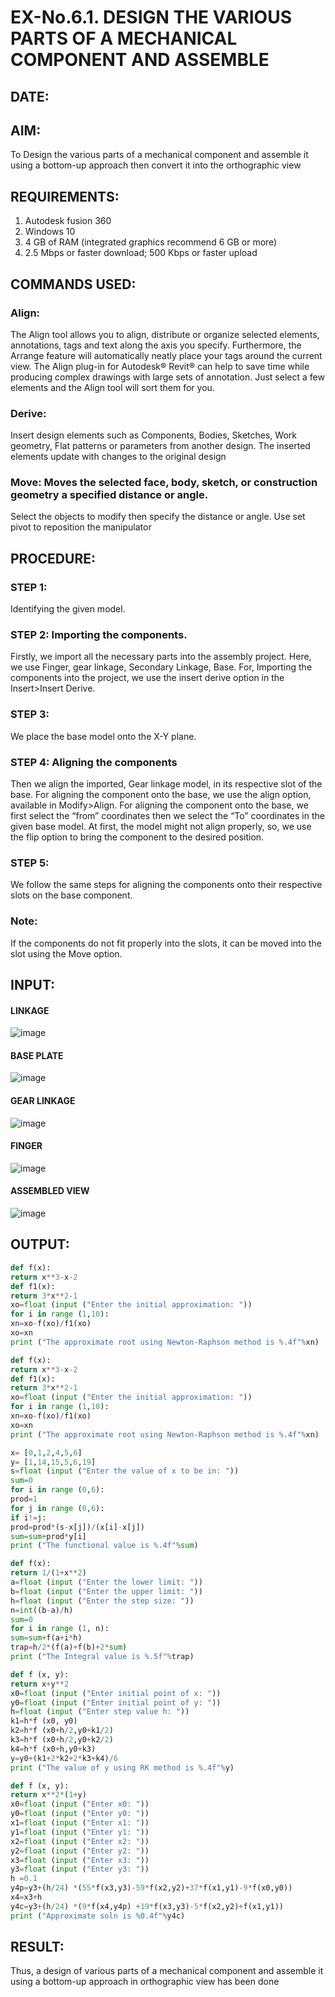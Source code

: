 # EX-No.6.1. DESIGN THE VARIOUS PARTS OF A MECHANICAL COMPONENT AND ASSEMBLE

## DATE:

## AIM: 
To Design the various parts of a mechanical component and assemble it using a bottom-up approach then convert it into the orthographic view

## REQUIREMENTS: 
1. Autodesk fusion 360
2. Windows 10
3. 4 GB of RAM (integrated graphics recommend 6 GB or more)
4. 2.5 Mbps or faster download; 500 Kbps or faster upload 

## COMMANDS USED:
### Align: 
The Align tool allows you to align, distribute or organize selected elements, annotations, tags and text along the axis you specify. Furthermore, the Arrange feature will automatically neatly place your tags around the current view.
The Align plug-in for Autodesk® Revit® can help to save time while producing complex drawings with large sets of annotation.
Just select a few elements and the Align tool will sort them for you.

### Derive:
Insert design elements such as Components, Bodies, Sketches, Work geometry, Flat patterns or parameters from another design.
The inserted elements update with changes to the original design

### Move: Moves the selected face, body, sketch, or construction geometry a specified distance or angle.
Select the objects to modify then specify the distance or angle. Use set pivot to reposition the manipulator

## PROCEDURE:
### STEP 1: 
 Identifying the given model.

### STEP 2: Importing the components.
Firstly, we import all the necessary parts into the assembly project. Here, we use Finger, gear linkage, Secondary Linkage, Base. For, Importing the components into the project, we use the insert derive option in the Insert>Insert Derive.

### STEP 3: 
We place the base model onto the X-Y plane.

### STEP 4: Aligning the components
Then we align the imported, Gear linkage model, in its respective slot of the base.
For aligning the component onto the base, we use the align option, available in Modify>Align.
For aligning the component onto the base, we first select the “from” coordinates then we select the “To” coordinates in the given base model. At first, the model might not align properly, so, we use the flip option to bring the component to the desired position.

### STEP 5: 
We follow the same steps for aligning the components onto their respective      slots on the base component.

### Note: 
If the components do not fit properly into the slots, it can be moved into the slot using the Move option.

## INPUT: 

#### LINKAGE
![image](https://user-images.githubusercontent.com/113594316/199413513-8fa5b9db-0546-49d0-ad4c-230b22984d3c.png)

#### BASE PLATE  
![image](https://user-images.githubusercontent.com/113594316/199413545-3b2fd515-6e27-4d28-9da3-c9ce20cb2a42.png)

#### GEAR LINKAGE
![image](https://user-images.githubusercontent.com/113594316/199413566-05708531-fc78-44c9-ab98-4f8a9066d318.png)

#### FINGER
![image](https://user-images.githubusercontent.com/113594316/199413594-5de9578e-5800-4e69-8c76-6a5749e31805.png)

#### ASSEMBLED VIEW
![image](https://user-images.githubusercontent.com/113594316/199413636-df0a61ce-964f-490d-9a16-e5986ebbf403.png)

## OUTPUT:
```python
def f(x):
return x**3-x-2
def f1(x):
return 3*x**2-1
xo=float (input ("Enter the initial approximation: "))
for i in range (1,10):
xn=xo-f(xo)/f1(xo)
xo=xn
print ("The approximate root using Newton-Raphson method is %.4f"%xn)
```
```python
def f(x):
return x**3-x-2
def f1(x):
return 3*x**2-1
xo=float (input ("Enter the initial approximation: "))
for i in range (1,10):
xn=xo-f(xo)/f1(xo)
xo=xn
print ("The approximate root using Newton-Raphson method is %.4f"%xn)
```
```python
x= [0,1,2,4,5,6]
y= [1,14,15,5,6,19]
s=float (input ("Enter the value of x to be in: "))
sum=0
for i in range (0,6):
prod=1
for j in range (0,6):
if i!=j:
prod=prod*(s-x[j])/(x[i]-x[j])
sum=sum+prod*y[i]
print ("The functional value is %.4f"%sum)
```
```python
def f(x):
return 1/(1+x**2)
a=float (input ("Enter the lower limit: "))
b=float (input ("Enter the upper limit: "))
h=float (input ("Enter the step size: "))
n=int((b-a)/h)
sum=0
for i in range (1, n):
sum=sum+f(a+i*h)
trap=h/2*(f(a)+f(b)+2*sum)
print ("The Integral value is %.5f"%trap)
```
```python
def f (x, y):
return x+y**2
x0=float (input ("Enter initial point of x: "))
y0=float (input ("Enter initial point of y: "))
h=float (input ("Enter step value h: "))
k1=h*f (x0, y0)
k2=h*f (x0+h/2,y0+k1/2)
k3=h*f (x0+h/2,y0+k2/2)
k4=h*f (x0+h,y0+k3)
y=y0+(k1+2*k2+2*k3+k4)/6
print ("The value of y using RK method is %.4f"%y)
```
```python
def f (x, y):
return x**2*(1+y)
x0=float (input ("Enter x0: "))
y0=float (input ("Enter y0: "))
x1=float (input ("Enter x1: "))
y1=float (input ("Enter y1: "))
x2=float (input ("Enter x2: "))
y2=float (input ("Enter y2: "))
x3=float (input ("Enter x3: "))
y3=float (input ("Enter y3: "))
h =0.1
y4p=y3+(h/24) *(55*f(x3,y3)-59*f(x2,y2)+37*f(x1,y1)-9*f(x0,y0))
x4=x3+h
y4c=y3+(h/24) *(9*f(x4,y4p) +19*f(x3,y3)-5*f(x2,y2)+f(x1,y1))
print ("Approximate soln is %0.4f"%y4c)
```

## RESULT:
Thus, a design of various parts of a mechanical component and assemble it using a bottom-up approach in orthographic view has been done
